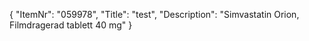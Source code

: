 {
  "ItemNr": "059978",
  "Title": "test",
  "Description": "Simvastatin Orion, Filmdragerad tablett 40 mg"
}